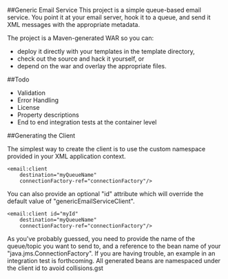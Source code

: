 ##Generic Email Service
This project is a simple queue-based email service. You point it at your email server, hook it to a queue, and send it XML messages with the appropriate metadata.

The project is a Maven-generated WAR so you can:
 - deploy it directly with your templates in the template directory,
 - check out the source and hack it yourself, or
 - depend on the war and overlay the appropriate files.

##Todo
 - Validation
 - Error Handling
 - License
 - Property descriptions
 - End to end integration tests at the container level

##Generating the Client

The simplest way to create the client is to use the custom namespace provided in your XML application context.

    <email:client
        destination="myQueueName"
        connectionFactory-ref="connectionFactory"/>

You can also provide an optional "id" attribute which will override the default value of "genericEmailServiceClient".

    <email:client id="myId"
        destination="myQueueName"
        connectionFactory-ref="connectionFactory"/>

As you've probably guessed, you need to provide the name of the queue/topic you want to send to, and a reference to the bean name of your "java.jms.ConnectionFactory". If you are having trouble, an example in an integration test is forthcoming. All generated beans are namespaced under the client id to avoid collisions.gst